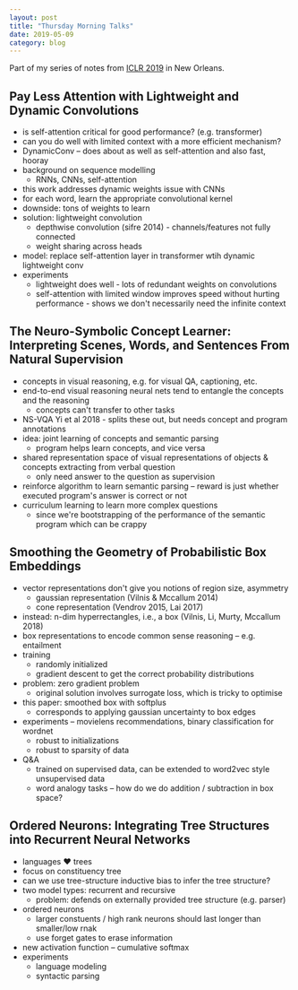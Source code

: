 ```yaml
---
layout: post
title: "Thursday Morning Talks"
date: 2019-05-09
category: blog
---
```


Part of my series of notes from [ICLR 2019](https://iclr.cc/Conferences/2019) in New Orleans.

## Pay Less Attention with Lightweight and Dynamic Convolutions
* is self-attention critical for good performance? (e.g. transformer)
* can you do well with limited context with a more efficient mechanism?
* DynamicConv – does about as well as self-attention and also fast, hooray
* background on sequence modelling
    * RNNs, CNNs, self-attention
* this work addresses dynamic weights issue with CNNs
* for each word, learn the appropriate convolutional kernel
* downside: tons of weights to learn
* solution: lightweight convolution
    * depthwise convolution (sifre 2014) - channels/features not fully connected
    * weight sharing across heads
* model: replace self-attention layer in transformer wtih dynamic lightweight conv
* experiments
    * lightweight does well - lots of redundant weights on convolutions
    * self-attention with limited window improves speed without hurting performance - shows we don't necessarily need the infinite context

## The Neuro-Symbolic Concept Learner: Interpreting Scenes, Words, and Sentences From Natural Supervision
* concepts in visual reasoning, e.g. for visual QA, captioning, etc.
* end-to-end visual reasoning neural nets tend to entangle the concepts and the reasoning
    * concepts can't transfer to other tasks
* NS-VQA Yi et al 2018 - splits these out, but needs concept and program annotations
* idea: joint learning of concepts and semantic parsing
    * program helps learn concepts, and vice versa
* shared representation space of visual representations of objects & concepts extracting from verbal question
    * only need answer to the question as supervision
* reinforce algorithm to learn semantic parsing – reward is just whether executed program's answer is correct or not
* curriculum learning to learn more complex questions
    * since we're bootstrapping of the performance of the semantic program which can be crappy

## Smoothing the Geometry of Probabilistic Box Embeddings
* vector representations don't give you notions of region size, asymmetry
    * gaussian representation (Vilnis & Mccallum 2014)
    * cone representation (Vendrov 2015, Lai 2017)
* instead: n-dim hyperrectangles, i.e., a box (Vilnis, Li, Murty, Mccallum 2018)
* box representations to encode common sense reasoning – e.g. entailment
* training
    * randomly initialized
    * gradient descent to get the correct probability distributions
* problem: zero gradient problem
    * original solution involves surrogate loss, which is tricky to optimise
* this paper: smoothed box with softplus
    * corresponds to applying gaussian uncertainty to box edges
* experiments – movielens recommendations, binary classification for wordnet
    * robust to initializations
    * robust to sparsity of data
* Q&A
    * trained on supervised data, can be extended to word2vec style unsupervised data
    * word analogy tasks – how do we do addition / subtraction in box space?

## Ordered Neurons: Integrating Tree Structures into Recurrent Neural Networks
* languages :heart: trees
* focus on constituency tree
* can we use tree-structure inductive bias to infer the tree structure?
* two model types: recurrent and recursive 
    * problem: defends on externally provided tree structure (e.g. parser)
* ordered neurons
    * larger constuents / high rank neurons should last longer than smaller/low rnak
    * use forget gates to erase information
* new activation function – cumulative softmax
* experiments
    * language modeling
    * syntactic parsing
